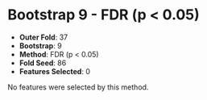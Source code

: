 # Bootstrap 9 - FDR (p < 0.05)

- **Outer Fold**: 37
- **Bootstrap**: 9
- **Method**: FDR (p < 0.05)
- **Fold Seed**: 86
- **Features Selected**: 0

No features were selected by this method.
